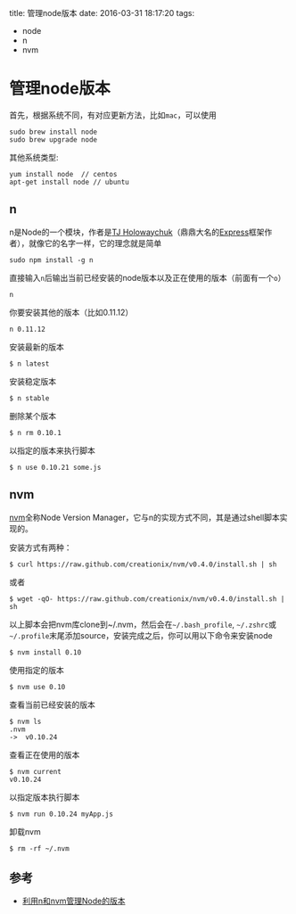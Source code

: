 title: 管理node版本
date: 2016-03-31 18:17:20
tags:
- node
- n
- nvm

# 管理node版本

首先，根据系统不同，有对应更新方法，比如`mac`，可以使用

	sudo brew install node
	sudo brew upgrade node
	
其他系统类型:

	yum install node  // centos
	apt-get install node // ubuntu

## n

n是Node的一个模块，作者是[TJ Holowaychuk](https://github.com/visionmedia)（鼎鼎大名的[Express](http://expressjs.com/)框架作者），就像它的名字一样，它的理念就是简单

	sudo npm install -g n
	
直接输入`n`后输出当前已经安装的node版本以及正在使用的版本（前面有一个`o`）

	n
	
你要安装其他的版本（比如0.11.12）

	n 0.11.12
	
安装最新的版本

	$ n latest
安装稳定版本
	
	$ n stable

删除某个版本

	$ n rm 0.10.1 

以指定的版本来执行脚本		

	$ n use 0.10.21 some.js
	
## nvm

[nvm](https://github.com/creationix/nvm)全称Node Version Manager，它与n的实现方式不同，其是通过shell脚本实现的。

安装方式有两种：

	$ curl https://raw.github.com/creationix/nvm/v0.4.0/install.sh | sh
或者

	$ wget -qO- https://raw.github.com/creationix/nvm/v0.4.0/install.sh | sh

以上脚本会把nvm库clone到~/.nvm，然后会在`~/.bash_profile`, `~/.zshrc`或`~/.profile`末尾添加source，安装完成之后，你可以用以下命令来安装node

	$ nvm install 0.10
	
使用指定的版本

	$ nvm use 0.10

查看当前已经安装的版本

	$ nvm ls
	.nvm
	->  v0.10.24

查看正在使用的版本		
		
	$ nvm current
	v0.10.24
	
以指定版本执行脚本

	$ nvm run 0.10.24 myApp.js
卸载nvm

	$ rm -rf ~/.nvm	

## 参考

* [利用n和nvm管理Node的版本](http://weizhifeng.net/node-version-management-via-n-and-nvm.html)

